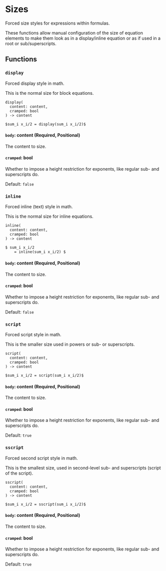 # Sizes

Forced size styles for expressions within formulas.

These functions allow manual configuration of the size of equation elements to make them look as in a display/inline equation or as if used in a root or sub/superscripts.

## Functions

### `display`

Forced display style in math.

This is the normal size for block equations.

```
display(
  content: content,
  cramped: bool
) -> content
```

```typst
$sum_i x_i/2 = display(sum_i x_i/2)$
```

#### `body`: content (Required, Positional)

The content to size.

#### `cramped`: bool

Whether to impose a height restriction for exponents, like regular sub- and superscripts do.

Default: `false`

### `inline`

Forced inline (text) style in math.

This is the normal size for inline equations.

```
inline(
  content: content,
  cramped: bool
) -> content
```

```typst
$ sum_i x_i/2
    = inline(sum_i x_i/2) $
```

#### `body`: content (Required, Positional)

The content to size.

#### `cramped`: bool

Whether to impose a height restriction for exponents, like regular sub- and superscripts do.

Default: `false`

### `script`

Forced script style in math.

This is the smaller size used in powers or sub- or superscripts.

```
script(
  content: content,
  cramped: bool
) -> content
```

```typst
$sum_i x_i/2 = script(sum_i x_i/2)$
```

#### `body`: content (Required, Positional)

The content to size.

#### `cramped`: bool

Whether to impose a height restriction for exponents, like regular sub- and superscripts do.

Default: `true`

### `sscript`

Forced second script style in math.

This is the smallest size, used in second-level sub- and superscripts (script of the script).

```
sscript(
  content: content,
  cramped: bool
) -> content
```

```typst
$sum_i x_i/2 = sscript(sum_i x_i/2)$
```

#### `body`: content (Required, Positional)

The content to size.

#### `cramped`: bool

Whether to impose a height restriction for exponents, like regular sub- and superscripts do.

Default: `true`
